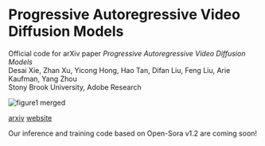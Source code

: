 # Progressive Autoregressive Video Diffusion Models
Official code for arXiv paper *Progressive Autoregressive Video Diffusion Models*  
Desai Xie, Zhan Xu, Yicong Hong, Hao Tan, Difan Liu, Feng Liu, Arie Kaufman, Yang Zhou  
Stony Brook University, Adobe Research  

![figure1 merged](https://github.com/user-attachments/assets/c3c1a7ca-86f4-4495-8a71-75604fffba26)

[arxiv](https://arxiv.org/abs/2410.08151) [website](https://desaixie.github.io/pa-vdm/)

Our inference and training code based on Open-Sora v1.2 are coming soon!
